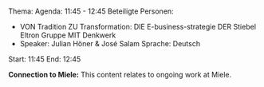 # 
Thema: 
Agenda: 11:45 - 12:45
Beteiligte Personen:
- VON Tradition ZU Transformation: DIE E-business-strategie DER Stiebel Eltron Gruppe MIT Denkwerk
- Speaker: Julian Höner & José Salam Sprache: Deutsch

Start: 11:45
End: 12:45

**Connection to Miele:** This content relates to ongoing work at Miele.
